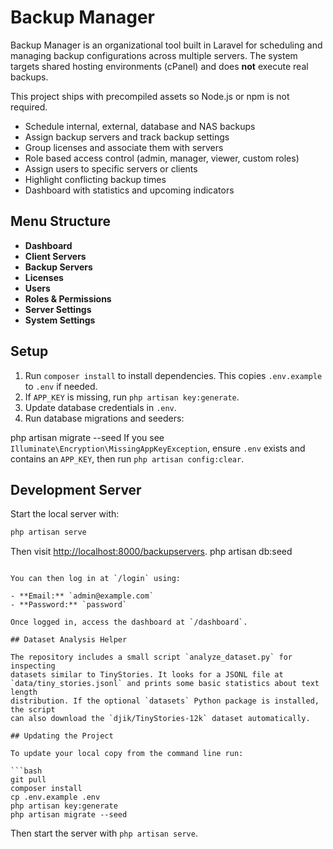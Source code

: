 # Backup Manager

Backup Manager is an organizational tool built in Laravel for scheduling and managing backup configurations across multiple servers. The system targets shared hosting environments (cPanel) and does **not** execute real backups.

This project ships with precompiled assets so Node.js or npm is not required.


- Schedule internal, external, database and NAS backups
- Assign backup servers and track backup settings
- Group licenses and associate them with servers
- Role based access control (admin, manager, viewer, custom roles)
- Assign users to specific servers or clients
- Highlight conflicting backup times
- Dashboard with statistics and upcoming indicators

## Menu Structure

- **Dashboard**
- **Client Servers**
- **Backup Servers**
- **Licenses**
- **Users**
- **Roles & Permissions**
- **Server Settings**
- **System Settings**

## Setup
1. Run `composer install` to install dependencies. This copies `.env.example` to `.env` if needed.
2. If `APP_KEY` is missing, run `php artisan key:generate`.
3. Update database credentials in `.env`.
4. Run database migrations and seeders:

php artisan migrate --seed
If you see `Illuminate\Encryption\MissingAppKeyException`, ensure `.env` exists and contains an `APP_KEY`, then run `php artisan config:clear`.
## Development Server

Start the local server with:
```bash
php artisan serve
```
Then visit <http://localhost:8000/backupservers>.
php artisan db:seed
```

You can then log in at `/login` using:

- **Email:** `admin@example.com`
- **Password:** `password`

Once logged in, access the dashboard at `/dashboard`.

## Dataset Analysis Helper

The repository includes a small script `analyze_dataset.py` for inspecting
datasets similar to TinyStories. It looks for a JSONL file at
`data/tiny_stories.jsonl` and prints some basic statistics about text length
distribution. If the optional `datasets` Python package is installed, the script
can also download the `djik/TinyStories-12k` dataset automatically.

## Updating the Project

To update your local copy from the command line run:

```bash
git pull
composer install
cp .env.example .env
php artisan key:generate
php artisan migrate --seed
```

Then start the server with `php artisan serve`.
